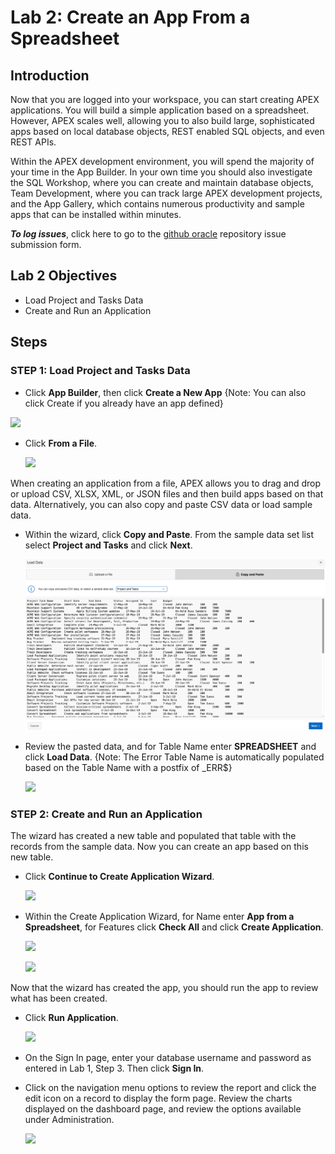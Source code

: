 # Lab 2: Create an App From a Spreadsheet

## Introduction

Now that you are logged into your workspace, you can start creating APEX applications. You will build a simple application based on a spreadsheet. However, APEX scales well, allowing you to also build large, sophisticated apps based on local database objects, REST enabled SQL objects, and even REST APIs.

Within the APEX development environment, you will spend the majority of your time in the App Builder. In your own time you should also investigate the SQL Workshop, where you can create and maintain database objects, Team Development, where you can track large APEX development projects, and the App Gallery, which contains numerous productivity and sample apps that can be installed within minutes.

***To log issues***, click here to go to the [github oracle](https://github.com/oracle/learning-library/issues/new) repository issue submission form.

## Lab 2 Objectives

- Load Project and Tasks Data 
- Create and Run an Application

## Steps

### **STEP 1:** Load Project and Tasks Data

-  Click **App Builder**, then click **Create a New App**
{Note: You can also click Create if you already have an app defined}

  ![](images/Lab200/001.png)

- Click **From a File**.

  ![](images/Lab200/002.png)

When creating an application from a file, APEX allows you to drag and drop or upload CSV, XLSX, XML, or JSON files and then build apps based on that data. Alternatively, you can also copy and paste CSV data or load sample data. 

- Within the wizard, click **Copy and Paste**.
From the sample data set list select **Project and Tasks** and click **Next**.

  ![](images/Lab200/003.png)

- Review the pasted data, and for Table Name enter **SPREADSHEET** and click **Load Data**. {Note: The Error Table Name is automatically populated based on the Table Name with a postfix of \_ERR$}

  ![](images/Lab200/004.png)

### **STEP 2:** Create and Run an Application

The wizard has created a new table and populated that table with the records from the sample data. Now you can create an app based on this new table.

- Click **Continue to Create Application Wizard**.

  ![](images/Lab200/005.png)

- Within the Create Application Wizard, for Name enter **App from a Spreadsheet**, 
for Features click **Check All** and click **Create Application**.

  ![](images/Lab200/006.png)
  
  ![](images/Lab200/007.png)

Now that the wizard has created the app, you should run the app to review what has been created.

- Click **Run Application**.

  ![](images/Lab200/008.png)

- On the Sign In page, enter your database username and password as entered in Lab 1, Step 3. Then click **Sign In**. 

- Click on the navigation menu options to review the report and click the edit icon on a record to display the form page. Review the charts displayed on the dashboard page, and review the options available under Administration.

  ![](images/Lab200/009.png)



